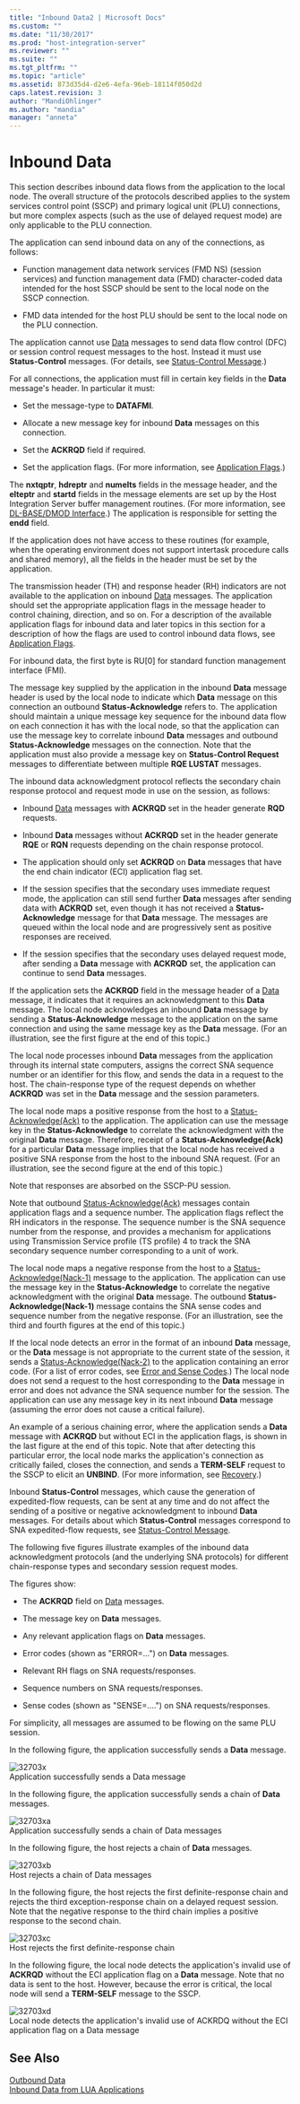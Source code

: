 ```yaml
---
title: "Inbound Data2 | Microsoft Docs"
ms.custom: ""
ms.date: "11/30/2017"
ms.prod: "host-integration-server"
ms.reviewer: ""
ms.suite: ""
ms.tgt_pltfrm: ""
ms.topic: "article"
ms.assetid: 873d35d4-d2e6-4efa-96eb-18114f050d2d
caps.latest.revision: 3
author: "MandiOhlinger"
ms.author: "mandia"
manager: "anneta"
---
```

# Inbound Data
This section describes inbound data flows from the application to the local node. The overall structure of the protocols described applies to the system services control point (SSCP) and primary logical unit (PLU) connections, but more complex aspects (such as the use of delayed request mode) are only applicable to the PLU connection.  
  
 The application can send inbound data on any of the connections, as follows:  
  
-   Function management data network services (FMD NS) (session services) and function management data (FMD) character-coded data intended for the host SSCP should be sent to the local node on the SSCP connection.  
  
-   FMD data intended for the host PLU should be sent to the local node on the PLU connection.  
  
 The application cannot use [Data](./data1.md) messages to send data flow control (DFC) or session control request messages to the host. Instead it must use **Status-Control** messages. (For details, see [Status-Control Message](../core/status-control-message1.md).)  
  
 For all connections, the application must fill in certain key fields in the **Data** message's header. In particular it must:  
  
-   Set the message-type to **DATAFMI**.  
  
-   Allocate a new message key for inbound **Data** messages on this connection.  
  
-   Set the **ACKRQD** field if required.  
  
-   Set the application flags. (For more information, see [Application Flags](../core/application-flags1.md).)  
  
 The **nxtqptr**, **hdreptr** and **numelts** fields in the message header, and the **elteptr** and **startd** fields in the message elements are set up by the Host Integration Server buffer management routines. (For more information, see [DL-BASE/DMOD Interface](../core/dl-base-dmod-interface2.md).) The application is responsible for setting the **endd** field.  
  
 If the application does not have access to these routines (for example, when the operating environment does not support intertask procedure calls and shared memory), all the fields in the header must be set by the application.  
  
 The transmission header (TH) and response header (RH) indicators are not available to the application on inbound [Data](./data1.md) messages. The application should set the appropriate application flags in the message header to control chaining, direction, and so on. For a description of the available application flags for inbound data and later topics in this section for a description of how the flags are used to control inbound data flows, see [Application Flags](../core/application-flags1.md).  
  
 For inbound data, the first byte is RU[0] for standard function management interface (FMI).  
  
 The message key supplied by the application in the inbound **Data** message header is used by the local node to indicate which **Data** message on this connection an outbound **Status-Acknowledge** refers to. The application should maintain a unique message key sequence for the inbound data flow on each connection it has with the local node, so that the application can use the message key to correlate inbound **Data** messages and outbound **Status-Acknowledge** messages on the connection. Note that the application must also provide a message key on **Status-Control Request** messages to differentiate between multiple **RQE LUSTAT** messages.  
  
 The inbound data acknowledgment protocol reflects the secondary chain response protocol and request mode in use on the session, as follows:  
  
-   Inbound [Data](./data1.md) messages with **ACKRQD** set in the header generate **RQD** requests.  
  
-   Inbound **Data** messages without **ACKRQD** set in the header generate **RQE** or **RQN** requests depending on the chain response protocol.  
  
-   The application should only set **ACKRQD** on **Data** messages that have the end chain indicator (ECI) application flag set.  
  
-   If the session specifies that the secondary uses immediate request mode, the application can still send further **Data** messages after sending data with **ACKRQD** set, even though it has not received a **Status-Acknowledge** message for that **Data** message. The messages are queued within the local node and are progressively sent as positive responses are received.  
  
-   If the session specifies that the secondary uses delayed request mode, after sending a **Data** message with **ACKRQD** set, the application can continue to send **Data** messages.  
  
 If the application sets the **ACKRQD** field in the message header of a [Data](./data1.md) message, it indicates that it requires an acknowledgment to this **Data** message. The local node acknowledges an inbound **Data** message by sending a **Status-Acknowledge** message to the application on the same connection and using the same message key as the **Data** message. (For an illustration, see the first figure at the end of this topic.)  
  
 The local node processes inbound **Data** messages from the application through its internal state computers, assigns the correct SNA sequence number or an identifier for this flow, and sends the data in a request to the host. The chain-response type of the request depends on whether **ACKRQD** was set in the **Data** message and the session parameters.  
  
 The local node maps a positive response from the host to a [Status-Acknowledge(Ack)](./status-acknowledge-ack-2.md) to the application. The application can use the message key in the **Status-Acknowledge** to correlate the acknowledgment with the original **Data** message. Therefore, receipt of a **Status-Acknowledge(Ack)** for a particular **Data** message implies that the local node has received a positive SNA response from the host to the inbound SNA request. (For an illustration, see the second figure at the end of this topic.)  
  
 Note that responses are absorbed on the SSCP-PU session.  
  
 Note that outbound [Status-Acknowledge(Ack)](./status-acknowledge-ack-2.md) messages contain application flags and a sequence number. The application flags reflect the RH indicators in the response. The sequence number is the SNA sequence number from the response, and provides a mechanism for applications using Transmission Service profile (TS profile) 4 to track the SNA secondary sequence number corresponding to a unit of work.  
  
 The local node maps a negative response from the host to a [Status-Acknowledge(Nack-1)](./status-acknowledge-nack-1-1.md) message to the application. The application can use the message key in the **Status-Acknowledge** to correlate the negative acknowledgment with the original **Data** message. The outbound **Status-Acknowledge(Nack-1)** message contains the SNA sense codes and sequence number from the negative response. (For an illustration, see the third and fourth figures at the end of this topic.)  
  
 If the local node detects an error in the format of an inbound **Data** message, or the **Data** message is not appropriate to the current state of the session, it sends a [Status-Acknowledge(Nack-2)](./status-acknowledge-nack-2-2.md) to the application containing an error code. (For a list of error codes, see [Error and Sense Codes](../core/error-and-sense-codes2.md).) The local node does not send a request to the host corresponding to the **Data** message in error and does not advance the SNA sequence number for the session. The application can use any message key in its next inbound **Data** message (assuming the error does not cause a critical failure).  
  
 An example of a serious chaining error, where the application sends a **Data** message with **ACKRQD** but without ECI in the application flags, is shown in the last figure at the end of this topic. Note that after detecting this particular error, the local node marks the application's connection as critically failed, closes the connection, and sends a **TERM-SELF** request to the SSCP to elicit an **UNBIND**. (For more information, see [Recovery](../core/recovery1.md).)  
  
 Inbound **Status-Control** messages, which cause the generation of expedited-flow requests, can be sent at any time and do not affect the sending of a positive or negative acknowledgment to inbound **Data** messages. For details about which **Status-Control** messages correspond to SNA expedited-flow requests, see [Status-Control Message](../core/status-control-message1.md).  
  
 The following five figures illustrate examples of the inbound data acknowledgment protocols (and the underlying SNA protocols) for different chain-response types and secondary session request modes.  
  
 The figures show:  
  
-   The **ACKRQD** field on [Data](./data1.md) messages.  
  
-   The message key on **Data** messages.  
  
-   Any relevant application flags on **Data** messages.  
  
-   Error codes (shown as "ERROR=...") on **Data** messages.  
  
-   Relevant RH flags on SNA requests/responses.  
  
-   Sequence numbers on SNA requests/responses.  
  
-   Sense codes (shown as "SENSE=....") on SNA requests/responses.  
  
 For simplicity, all messages are assumed to be flowing on the same PLU session.  
  
 In the following figure, the application successfully sends a **Data** message.  
  
 ![](../core/media/32703x.gif "32703x")  
Application successfully sends a Data message  
  
 In the following figure, the application successfully sends a chain of **Data** messages.  
  
 ![](../core/media/32703xa.gif "32703xa")  
Application successfully sends a chain of Data messages  
  
 In the following figure, the host rejects a chain of **Data** messages.  
  
 ![](../core/media/32703xb.gif "32703xb")  
Host rejects a chain of Data messages  
  
 In the following figure, the host rejects the first definite-response chain and rejects the third exception-response chain on a delayed request session. Note that the negative response to the third chain implies a positive response to the second chain.  
  
 ![](../core/media/32703xc.gif "32703xc")  
Host rejects the first definite-response chain  
  
 In the following figure, the local node detects the application's invalid use of **ACKRQD** without the ECI application flag on a **Data** message. Note that no data is sent to the host. However, because the error is critical, the local node will send a **TERM-SELF** message to the SSCP.  
  
 ![](../core/media/32703xd.gif "32703xd")  
Local node detects the application's invalid use of ACKRDQ without the ECI application flag on a Data message  
  
## See Also  
 [Outbound Data](../core/outbound-data1.md)   
 [Inbound Data from LUA Applications](../core/inbound-data-from-lua-applications1.md)